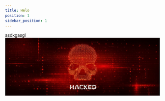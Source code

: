 ```yaml
---
title: Helo
position: 1
sidebar_position: 1
---
```


asdkgasgl
![file-1755075185682-90796722](/img/uploads/file-1755075185682-90796722.jpg)